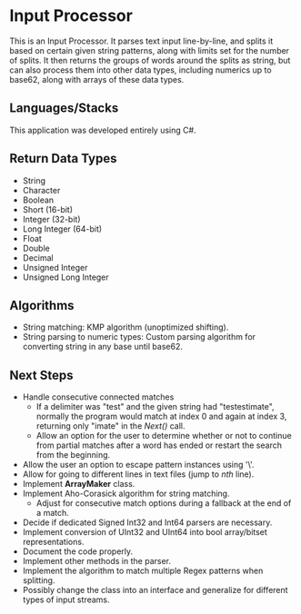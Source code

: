 # Input Processor
This is an Input Processor. It parses text input line-by-line, 
and splits it based on certain given string patterns, along with
limits set for the number of splits. It then returns the groups of words
around the splits as string, but can also process them into other data
types, including numerics up to base62, along with arrays of these data 
types.
## Languages/Stacks
This application was developed entirely using C#.
## Return Data Types
- String
- Character
- Boolean
- Short (16-bit)
- Integer (32-bit)
- Long Integer (64-bit)
- Float
- Double
- Decimal
- Unsigned Integer
- Unsigned Long Integer
## Algorithms
- String matching: KMP algorithm (unoptimized shifting).
- String parsing to numeric types: Custom parsing algorithm for converting
string in any base until base62.
## Next Steps
- Handle consecutive connected matches
  - If a delimiter was "test" and the given string had "testestimate",
  normally the program would match at index 0 and again at index 3,
    returning only "imate" in the *Next()* call.
  - Allow an option for the user to determine whether or not to continue
  from partial matches after a word has ended or restart the search from
    the beginning.
- Allow the user an option to escape pattern instances using '\\'.
- Allow for going to different lines in text files (jump to *nth* line).
- Implement **ArrayMaker** class.
- Implement Aho-Corasick algorithm for string matching.
  - Adjust for consecutive match options during a fallback at the end
  of a match.
- Decide if dedicated Signed Int32 and Int64 parsers are necessary.
- Implement conversion of UInt32 and UInt64 into bool 
  array/bitset representations.
- Document the code properly.
- Implement other methods in the parser.
- Implement the algorithm to match multiple Regex patterns when splitting.
- Possibly change the class into an interface and generalize for
different types of input streams.
